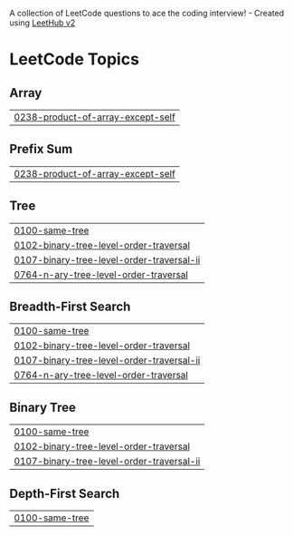 A collection of LeetCode questions to ace the coding interview! - Created using [LeetHub v2](https://github.com/arunbhardwaj/LeetHub-2.0)
<!---LeetCode Topics Start-->
# LeetCode Topics
## Array
|  |
| ------- |
| [0238-product-of-array-except-self](https://github.com/Nour8317/LeetCode/tree/master/0238-product-of-array-except-self) |
## Prefix Sum
|  |
| ------- |
| [0238-product-of-array-except-self](https://github.com/Nour8317/LeetCode/tree/master/0238-product-of-array-except-self) |
## Tree
|  |
| ------- |
| [0100-same-tree](https://github.com/Nour8317/LeetCode/tree/master/0100-same-tree) |
| [0102-binary-tree-level-order-traversal](https://github.com/Nour8317/LeetCode/tree/master/0102-binary-tree-level-order-traversal) |
| [0107-binary-tree-level-order-traversal-ii](https://github.com/Nour8317/LeetCode/tree/master/0107-binary-tree-level-order-traversal-ii) |
| [0764-n-ary-tree-level-order-traversal](https://github.com/Nour8317/LeetCode/tree/master/0764-n-ary-tree-level-order-traversal) |
## Breadth-First Search
|  |
| ------- |
| [0100-same-tree](https://github.com/Nour8317/LeetCode/tree/master/0100-same-tree) |
| [0102-binary-tree-level-order-traversal](https://github.com/Nour8317/LeetCode/tree/master/0102-binary-tree-level-order-traversal) |
| [0107-binary-tree-level-order-traversal-ii](https://github.com/Nour8317/LeetCode/tree/master/0107-binary-tree-level-order-traversal-ii) |
| [0764-n-ary-tree-level-order-traversal](https://github.com/Nour8317/LeetCode/tree/master/0764-n-ary-tree-level-order-traversal) |
## Binary Tree
|  |
| ------- |
| [0100-same-tree](https://github.com/Nour8317/LeetCode/tree/master/0100-same-tree) |
| [0102-binary-tree-level-order-traversal](https://github.com/Nour8317/LeetCode/tree/master/0102-binary-tree-level-order-traversal) |
| [0107-binary-tree-level-order-traversal-ii](https://github.com/Nour8317/LeetCode/tree/master/0107-binary-tree-level-order-traversal-ii) |
## Depth-First Search
|  |
| ------- |
| [0100-same-tree](https://github.com/Nour8317/LeetCode/tree/master/0100-same-tree) |
<!---LeetCode Topics End-->